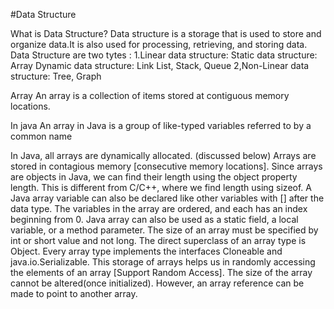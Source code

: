  #Data Structure
 
What is Data Structure?
 Data structure is a storage that is used to store and organize data.It is also used for processing, retrieving, and storing data. 
 Data Structure are two tytes :
 1.Linear data structure:
            Static data structure:
                Array
            Dynamic data structure: 
                Link List, Stack, Queue
 2,Non-Linear data structure:
        Tree, Graph


Array
An array is a collection of items stored at contiguous memory locations.

In java
An array in Java is a group of like-typed variables referred to by a common name

In Java, all arrays are dynamically allocated. (discussed below)
Arrays are stored in contagious memory [consecutive memory locations].
Since arrays are objects in Java, we can find their length using the object property length. This is different from C/C++, where we find length using sizeof.
A Java array variable can also be declared like other variables with [] after the data type.
The variables in the array are ordered, and each has an index beginning from 0.
Java array can also be used as a static field, a local variable, or a method parameter.
The size of an array must be specified by int or short value and not long.
The direct superclass of an array type is Object.
Every array type implements the interfaces Cloneable and java.io.Serializable. 
This storage of arrays helps us in randomly accessing the elements of an array [Support Random Access].
The size of the array cannot be altered(once initialized).  However, an array reference can be made to point to another array.